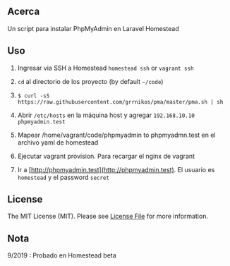 ## Acerca

Un script para instalar PhpMyAdmin en Laravel Homestead

## Uso

1. Ingresar via SSH a Homestead `homestead ssh` or `vagrant ssh`

2. `cd` al directorio de los proyecto (by default `~/code`)

3. `$ curl -sS https://raw.githubusercontent.com/grrnikos/pma/master/pma.sh | sh`

4. Abrir `/etc/hosts` en la máquina host y agregar `192.168.10.10  phpmyadmin.test`

5. Mapear /home/vagrant/code/phpmyadmin to phpmyadmn.test en el archivo yaml de homestead

6. Ejecutar vagrant provision. Para recargar el nginx de vagrant

5. Ir a [http://phpmyadmin.test](http://phpmyadmin.test). El usuario es `homestead` y el password `secret`

## License

The MIT License (MIT). Please see [License File](LICENSE.md) for more information.

## Nota
9/2019 : Probado en Homestead beta
